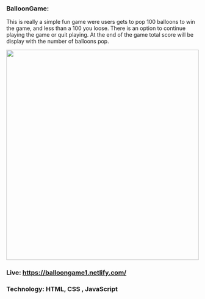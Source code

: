 ### BalloonGame:
This is really a simple fun game were users gets to pop 100 balloons to win the game, and less than a 100 you loose. There is an option to continue playing the game or quit playing. At the end of the game total score will be display with the number of balloons pop. 

 <img src="ballgif.gif"  width="100%"  height="550" />

 ### Live: https://balloongame1.netlify.com/

 ### Technology: HTML,  CSS , JavaScript